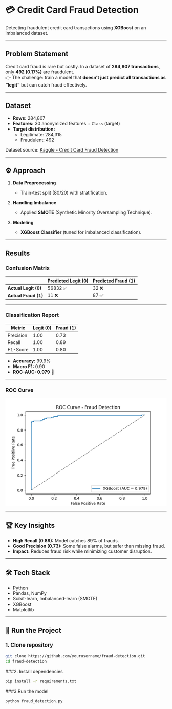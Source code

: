 # 💳 Credit Card Fraud Detection

Detecting fraudulent credit card transactions using **XGBoost** on an imbalanced dataset.

---

## Problem Statement
Credit card fraud is rare but costly. In a dataset of **284,807 transactions**, only **492 (0.17%)** are fraudulent.  
👉 The challenge: train a model that **doesn’t just predict all transactions as “legit”** but can catch fraud effectively.

---

## Dataset
- **Rows:** 284,807  
- **Features:** 30 anonymized features + `Class` (target)  
- **Target distribution:**
  - Legitimate: 284,315  
  - Fraudulent: 492  

Dataset source: [Kaggle - Credit Card Fraud Detection](https://www.kaggle.com/mlg-ulb/creditcardfraud)

---

## ⚙️ Approach
1. **Data Preprocessing**  
   - Train-test split (80/20) with stratification.  

2. **Handling Imbalance**  
   - Applied **SMOTE** (Synthetic Minority Oversampling Technique).  

3. **Modeling**  
   - **XGBoost Classifier** (tuned for imbalanced classification).  

---

## Results

### Confusion Matrix
|                  | Predicted Legit (0) | Predicted Fraud (1) |
|------------------|----------------------|---------------------|
| **Actual Legit (0)** | 56832 ✅            | 32 ❌                |
| **Actual Fraud (1)** | 11 ❌               | 87 ✅                |

---

### Classification Report
| Metric       | Legit (0) | Fraud (1) |
|--------------|-----------|-----------|
| Precision    | 1.00      | 0.73      |
| Recall       | 1.00      | 0.89      |
| F1-Score     | 1.00      | 0.80      |

- **Accuracy:** 99.9%  
- **Macro F1:** 0.90  
- **ROC-AUC:** **0.979** 🎯  

---

### ROC Curve
![ROC Curve](./Figure_1.png)

---

## 🏆 Key Insights
- **High Recall (0.89):** Model catches 89% of frauds.  
- **Good Precision (0.73):** Some false alarms, but safer than missing fraud.  
- **Impact:** Reduces fraud risk while minimizing customer disruption.  

---

## 🛠️ Tech Stack
- Python  
- Pandas, NumPy  
- Scikit-learn, Imbalanced-learn (SMOTE)  
- XGBoost  
- Matplotlib  

---

## 🚀 Run the Project

### 1. Clone repository
```bash
git clone https://github.com/yourusername/fraud-detection.git
cd fraud-detection
```
###2. Install dependencies
```bash
pip install -r requirements.txt
```
###3.Run the model
```bash
python fraud_detection.py
```


